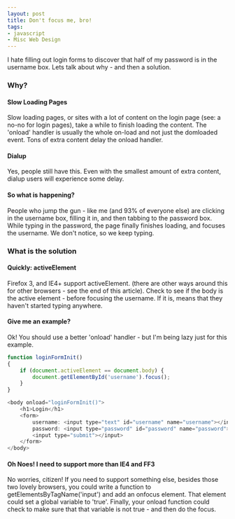 ```yaml
---
layout: post
title: Don't focus me, bro!
tags:
- javascript
- Misc Web Design
---
```


I hate filling out login forms to discover that half of my password is in the username box.  Lets talk about why - and then a solution.

### Why?

#### Slow Loading Pages

Slow loading pages, or sites with a lot of content on the login page (see: a no-no for login pages), take a while to finish loading the content.  The 'onload' handler is usually the whole on-load and not just the domloaded event.  Tons of extra content delay the onload handler.

#### Dialup

Yes, people still have this.  Even with the smallest amount of extra content, dialup users will experience some delay.

#### So what is happening?

People who jump the gun - like me (and 93% of everyone else) are clicking in the username box, filling it in, and then tabbing to the password box.  While typing in the password, the page finally finishes loading, and focuses the username.  We don't notice, so we keep typing.

### What is the solution

#### Quickly: activeElement

Firefox 3, and IE4+ support activeElement.  (there are other ways around this for other browsers - see the end of this article).  Check to see if the body is the active element - before focusing the username.  If it is, means that they haven't started typing anywhere.

#### Give me an example?

Ok!  You should use a better 'onload' handler - but I'm being lazy just for this example.

```javascript
function loginFormInit()
{
    if (document.activeElement == document.body) {
        document.getElementById('username').focus();
    }
}
```

```javascript
<body onload="loginFormInit()">
    <h1>Login</h1>
    <form>
        username: <input type="text" id="username" name="username"></input><br></br>
        password: <input type="password" id="password" name="password"></input><br></br>
        <input type="submit"></input>
    </form>
</body>
```

#### Oh Noes! I need to support more than IE4 and FF3

No worries, citizen!  If you need to support something else, besides those two lovely browsers, you could write a function to getElementsByTagName('input') and add an onfocus element.  That element could set a global variable to 'true'.  Finally, your onload function could check to make sure that that variable is not true - and then do the focus.
